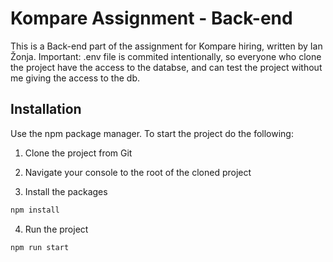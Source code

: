 # Kompare Assignment - Back-end

This is a Back-end part of the assignment for Kompare hiring, written by Ian Žonja. 
Important: .env file is commited intentionally, so everyone who clone the project have the access to the databse, and can test the project without me giving the access to the db.

## Installation

Use the npm package manager. To start the project do the following:

1) Clone the project from Git

2) Navigate your console to the root of the cloned project

3) Install the packages
```bash
npm install
```

4) Run the project
```bash
npm run start
```